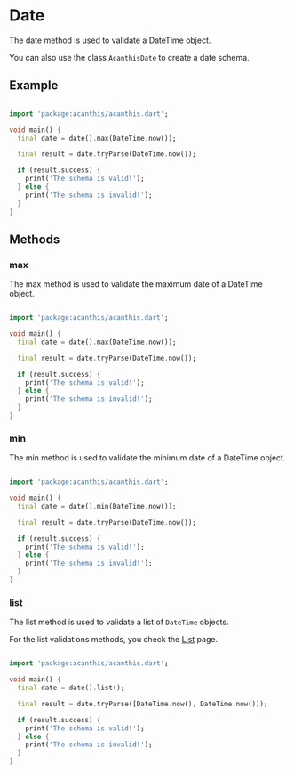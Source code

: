 # Date

The date method is used to validate a DateTime object.

You can also use the class `AcanthisDate` to create a date schema.

## Example

```dart

import 'package:acanthis/acanthis.dart';

void main() {
  final date = date().max(DateTime.now());

  final result = date.tryParse(DateTime.now());

  if (result.success) {
	print('The schema is valid!');
  } else {
	print('The schema is invalid!');
  }
}
```

## Methods

### max

The max method is used to validate the maximum date of a DateTime object.

```dart

import 'package:acanthis/acanthis.dart';

void main() {
  final date = date().max(DateTime.now());

  final result = date.tryParse(DateTime.now());

  if (result.success) {
	print('The schema is valid!');
  } else {
	print('The schema is invalid!');
  }
}
```

### min

The min method is used to validate the minimum date of a DateTime object.

```dart

import 'package:acanthis/acanthis.dart';

void main() {
  final date = date().min(DateTime.now());

  final result = date.tryParse(DateTime.now());

  if (result.success) {
	print('The schema is valid!');
  } else {
	print('The schema is invalid!');
  }
}
```

### list

The list method is used to validate a list of `DateTime` objects.

For the list validations methods, you check the [List](/types/list) page.

```dart

import 'package:acanthis/acanthis.dart';

void main() {
  final date = date().list();

  final result = date.tryParse([DateTime.now(), DateTime.now()]);

  if (result.success) {
	print('The schema is valid!');
  } else {
	print('The schema is invalid!');
  }
}
```